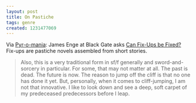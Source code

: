 ```yaml
---
layout: post
title: On Pastiche
tags: genre
created: 1231477069
---
```

Via [Pyr-o-mania](http://pyrsf.blogspot.com/2009/01/can-fix-ups-be-fixed.html):  James Enge at Black Gate asks [Can Fix-Ups be Fixed?](http://www.blackgate.com/2009/01/07/an-ode-to-episodes-or-can-fix-ups-be-fixed/)  Fix-ups are pastiche novels assembled from short stories.

> Also, this is a very traditional form in sf/f generally and sword-and-sorcery in particular. For some, that may not matter at all. The past is dead. The future is now. The reason to jump off the cliff is that no one has done it yet. But, personally, when it comes to cliff-jumping, I am not that innovative. I like to look down and see a deep, soft carpet of my predeceased predecessors before I leap.<!--break-->
